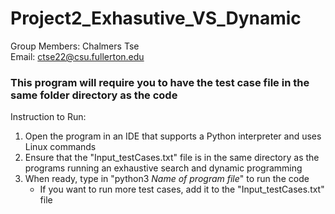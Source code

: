 # Project2_Exhasutive_VS_Dynamic
Group Members: Chalmers Tse\
Email: ctse22@csu.fullerton.edu

### This program will require you to have the test case file in the same folder directory as the code
Instruction to Run: 
1. Open the program in an IDE that supports a Python interpreter and uses Linux commands
2. Ensure that the "Input_testCases.txt" file is in the same directory as the programs running an exhaustive search and dynamic programming
3. When ready, type in "python3 _Name of program file_" to run the code
    - If you want to run more test cases, add it to the "Input_testCases.txt" file


